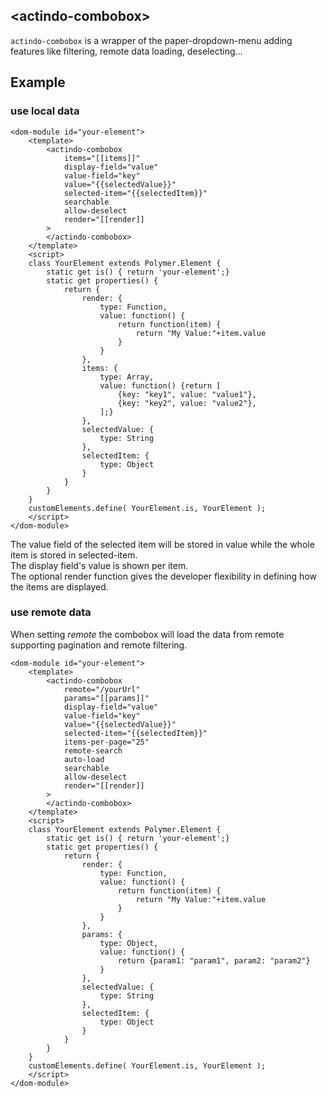 ## &lt;actindo-combobox&gt;
`actindo-combobox` is a wrapper of the paper-dropdown-menu adding features like filtering, remote data loading, deselecting...

## Example
### use local data
```
<dom-module id="your-element">
    <template>
        <actindo-combobox
            items="[[items]]"
            display-field="value"
            value-field="key"
            value="{{selectedValue}}"
            selected-item="{{selectedItem}}"
            searchable
            allow-deselect
            render="[[render]]
        >
        </actindo-combobox>
    </template>
    <script>
    class YourElement extends Polymer.Element {
        static get is() { return 'your-element';}
        static get properties() {
            return {
                render: {
                    type: Function,
                    value: function() {
                        return function(item) {
                            return "My Value:"+item.value
                        }
                    }
                },
                items: {
                    type: Array,
                    value: function() {return [
                        {key: "key1", value: "value1"},
                        {key: "key2", value: "value2"},
                    ];}
                },
                selectedValue: {
                    type: String
                },
                selectedItem: {
                    type: Object
                }
            }
        }
    }
    customElements.define( YourElement.is, YourElement );
    </script>
</dom-module> 
```
The value field of the selected item will be stored in value while the whole item is stored in selected-item.  
The display field's value is shown per item.  
The optional render function gives the developer flexibility in defining how the items are displayed.  

### use remote data

When setting *remote* the combobox will load the data from remote supporting pagination and remote filtering.

```
<dom-module id="your-element">
    <template>
        <actindo-combobox
            remote="/yourUrl"
            params="[[params]]"
            display-field="value"
            value-field="key"
            value="{{selectedValue}}"
            selected-item="{{selectedItem}}"
            items-per-page="25"
            remote-search
            auto-load
            searchable
            allow-deselect
            render="[[render]]
        >
        </actindo-combobox>
    </template>
    <script>
    class YourElement extends Polymer.Element {
        static get is() { return 'your-element';}
        static get properties() {
            return {
                render: {
                    type: Function,
                    value: function() {
                        return function(item) {
                            return "My Value:"+item.value
                        }
                    }
                },
                params: {
                    type: Object,
                    value: function() {
                        return {param1: "param1", param2: "param2"}
                    }
                },
                selectedValue: {
                    type: String
                },
                selectedItem: {
                    type: Object
                }
            }
        }
    }
    customElements.define( YourElement.is, YourElement );
    </script>
</dom-module> 
```
